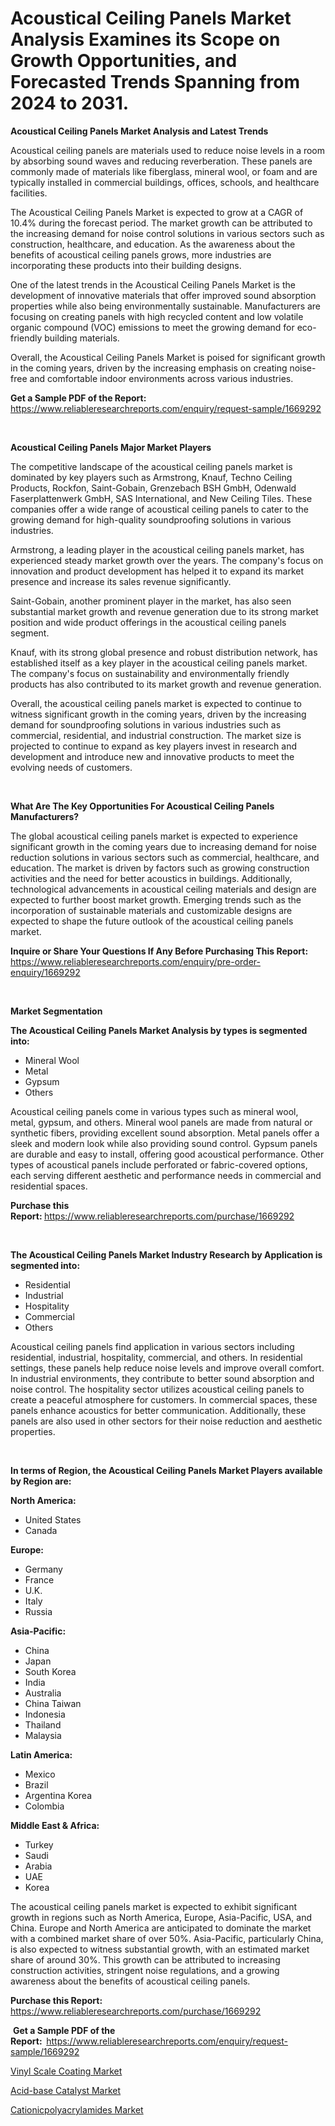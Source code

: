 <p><h1>Acoustical Ceiling Panels Market Analysis Examines its Scope on Growth Opportunities, and Forecasted Trends Spanning from 2024 to 2031.</h1></p><p><strong>Acoustical Ceiling Panels Market Analysis and Latest Trends</strong></p>
<p><p>Acoustical ceiling panels are materials used to reduce noise levels in a room by absorbing sound waves and reducing reverberation. These panels are commonly made of materials like fiberglass, mineral wool, or foam and are typically installed in commercial buildings, offices, schools, and healthcare facilities.</p><p>The Acoustical Ceiling Panels Market is expected to grow at a CAGR of 10.4% during the forecast period. The market growth can be attributed to the increasing demand for noise control solutions in various sectors such as construction, healthcare, and education. As the awareness about the benefits of acoustical ceiling panels grows, more industries are incorporating these products into their building designs.</p><p>One of the latest trends in the Acoustical Ceiling Panels Market is the development of innovative materials that offer improved sound absorption properties while also being environmentally sustainable. Manufacturers are focusing on creating panels with high recycled content and low volatile organic compound (VOC) emissions to meet the growing demand for eco-friendly building materials.</p><p>Overall, the Acoustical Ceiling Panels Market is poised for significant growth in the coming years, driven by the increasing emphasis on creating noise-free and comfortable indoor environments across various industries.</p></p>
<p><strong>Get a Sample PDF of the Report:&nbsp;</strong> <a href="https://www.reliableresearchreports.com/enquiry/request-sample/1669292">https://www.reliableresearchreports.com/enquiry/request-sample/1669292</a></p>
<p>&nbsp;</p>
<p><strong>Acoustical Ceiling Panels Major Market Players</strong></p>
<p><p>The competitive landscape of the acoustical ceiling panels market is dominated by key players such as Armstrong, Knauf, Techno Ceiling Products, Rockfon, Saint-Gobain, Grenzebach BSH GmbH, Odenwald Faserplattenwerk GmbH, SAS International, and New Ceiling Tiles. These companies offer a wide range of acoustical ceiling panels to cater to the growing demand for high-quality soundproofing solutions in various industries.</p><p>Armstrong, a leading player in the acoustical ceiling panels market, has experienced steady market growth over the years. The company's focus on innovation and product development has helped it to expand its market presence and increase its sales revenue significantly.</p><p>Saint-Gobain, another prominent player in the market, has also seen substantial market growth and revenue generation due to its strong market position and wide product offerings in the acoustical ceiling panels segment.</p><p>Knauf, with its strong global presence and robust distribution network, has established itself as a key player in the acoustical ceiling panels market. The company's focus on sustainability and environmentally friendly products has also contributed to its market growth and revenue generation.</p><p>Overall, the acoustical ceiling panels market is expected to continue to witness significant growth in the coming years, driven by the increasing demand for soundproofing solutions in various industries such as commercial, residential, and industrial construction. The market size is projected to continue to expand as key players invest in research and development and introduce new and innovative products to meet the evolving needs of customers.</p></p>
<p>&nbsp;</p>
<p><strong>What Are The Key Opportunities For Acoustical Ceiling Panels Manufacturers?</strong></p>
<p><p>The global acoustical ceiling panels market is expected to experience significant growth in the coming years due to increasing demand for noise reduction solutions in various sectors such as commercial, healthcare, and education. The market is driven by factors such as growing construction activities and the need for better acoustics in buildings. Additionally, technological advancements in acoustical ceiling materials and design are expected to further boost market growth. Emerging trends such as the incorporation of sustainable materials and customizable designs are expected to shape the future outlook of the acoustical ceiling panels market.</p></p>
<p><strong>Inquire or Share Your Questions If Any Before Purchasing This Report:</strong> <a href="https://www.reliableresearchreports.com/enquiry/pre-order-enquiry/1669292">https://www.reliableresearchreports.com/enquiry/pre-order-enquiry/1669292</a></p>
<p>&nbsp;</p>
<p><strong>Market Segmentation</strong></p>
<p><strong>The Acoustical Ceiling Panels Market Analysis by types is segmented into:</strong></p>
<p><ul><li>Mineral Wool</li><li>Metal</li><li>Gypsum</li><li>Others</li></ul></p>
<p><p>Acoustical ceiling panels come in various types such as mineral wool, metal, gypsum, and others. Mineral wool panels are made from natural or synthetic fibers, providing excellent sound absorption. Metal panels offer a sleek and modern look while also providing sound control. Gypsum panels are durable and easy to install, offering good acoustical performance. Other types of acoustical panels include perforated or fabric-covered options, each serving different aesthetic and performance needs in commercial and residential spaces.</p></p>
<p><strong>Purchase this Report:&nbsp;</strong><a href="https://www.reliableresearchreports.com/purchase/1669292">https://www.reliableresearchreports.com/purchase/1669292</a></p>
<p>&nbsp;</p>
<p><strong>The Acoustical Ceiling Panels Market Industry Research by Application is segmented into:</strong></p>
<p><ul><li>Residential</li><li>Industrial</li><li>Hospitality</li><li>Commercial</li><li>Others</li></ul></p>
<p><p>Acoustical ceiling panels find application in various sectors including residential, industrial, hospitality, commercial, and others. In residential settings, these panels help reduce noise levels and improve overall comfort. In industrial environments, they contribute to better sound absorption and noise control. The hospitality sector utilizes acoustical ceiling panels to create a peaceful atmosphere for customers. In commercial spaces, these panels enhance acoustics for better communication. Additionally, these panels are also used in other sectors for their noise reduction and aesthetic properties.</p></p>
<p>&nbsp;</p>
<p><strong>In terms of Region, the Acoustical Ceiling Panels Market Players available by Region are:</strong></p>
<p>
    <p> <strong> North America: </strong>
        <ul>
            <li>United States</li>
            <li>Canada</li>
        </ul>
        </p> 
    <p> <strong> Europe: </strong>
        <ul>
            <li>Germany</li>
            <li>France</li>
            <li>U.K.</li>
            <li>Italy</li>
            <li>Russia</li>
        </ul>
        </p> 
    <p> <strong> Asia-Pacific: </strong>
        <ul>
            <li>China</li>
            <li>Japan</li>
            <li>South Korea</li>
            <li>India</li>
            <li>Australia</li>
            <li>China Taiwan</li>
            <li>Indonesia</li>
            <li>Thailand</li>
            <li>Malaysia</li>
        </ul>
        </p> 
    <p> <strong> Latin America: </strong>
        <ul>
            <li>Mexico</li>
            <li>Brazil</li>
            <li>Argentina Korea</li>
            <li>Colombia</li>
        </ul>
        </p> 
    <p> <strong> Middle East & Africa: </strong>
        <ul>
            <li>Turkey</li>
            <li>Saudi</li>
            <li>Arabia</li>
            <li>UAE</li>
            <li>Korea</li>
        </ul>
    </p>
    </p>
<p><p>The acoustical ceiling panels market is expected to exhibit significant growth in regions such as North America, Europe, Asia-Pacific, USA, and China. Europe and North America are anticipated to dominate the market with a combined market share of over 50%. Asia-Pacific, particularly China, is also expected to witness substantial growth, with an estimated market share of around 30%. This growth can be attributed to increasing construction activities, stringent noise regulations, and a growing awareness about the benefits of acoustical ceiling panels.</p></p>
<p><strong>Purchase this Report: </strong><a href="https://www.reliableresearchreports.com/purchase/1669292">https://www.reliableresearchreports.com/purchase/1669292</a></p>
<p>&nbsp;<strong>Get a Sample PDF of the Report:&nbsp;&nbsp;</strong><a href="https://www.reliableresearchreports.com/enquiry/request-sample/1669292">https://www.reliableresearchreports.com/enquiry/request-sample/1669292</a></p>
<p><strong></strong></p>
<p><p><a href="https://view.publitas.com/reportprime-1/vinyl-scale-coating-market-provides-a-comprehensive-analysis-including-a-macro-overview-of-the-market-as-well-as-micro-details-such-as-market-size-and-competitive-landscape/">Vinyl Scale Coating Market</a></p><p><a href="https://view.publitas.com/reportprime-1/acid-base-catalyst-market-size-and-growth-market-segmentation-regional-and-country-breakdowns-and-market-trends-for-period-from-2023-2030/">Acid-base Catalyst Market</a></p><p><a href="https://view.publitas.com/reportprime-1/cationicpolyacrylamides-market-furnish-information-about-market-size-market-share-market-dynamics-and-projections-spanning-from-2023-to-2030/">Cationicpolyacrylamides Market</a></p></p>